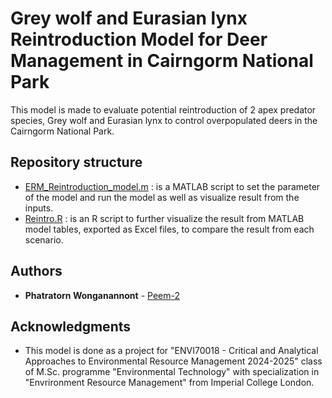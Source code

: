 # Grey wolf and Eurasian lynx Reintroduction Model for Deer Management in Cairngorm National Park

This model is made to evaluate potential reintroduction of 2 apex predator species, Grey wolf and Eurasian lynx to control overpopulated deers in the Cairngorm National Park.

## Repository structure

- [ERM_Reintroduction_model.m](https://github.com/Peem-2/ERM-Reintroduction-model/blob/main/ERM_Reintroduction_model.m) : is a MATLAB script to set the parameter of the model and run the model as well as visualize result from the inputs.
- [Reintro.R](https://github.com/Peem-2/ERM-Reintroduction-model/blob/main/Reintro.R) : is an R script to further visualize the result from MATLAB model tables, exported as Excel files, to compare the result from each scenario.


## Authors

  - **Phatratorn Wonganannont** - 
    [Peem-2](https://github.com/Peem-2)


## Acknowledgments

  - This model is done as a project for "ENVI70018 - Critical and Analytical Approaches to Environmental Resource Management 2024-2025" class of M.Sc. programme "Environmental Technology" with specialization in "Envrironment Resource Management" from Imperial College London. 
